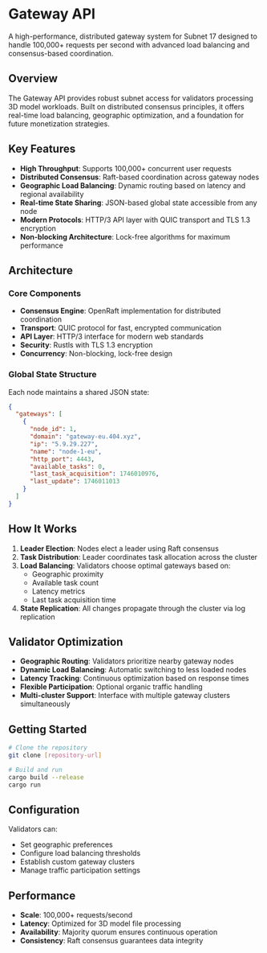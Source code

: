 # Gateway API

A high-performance, distributed gateway system for Subnet 17 designed to handle 100,000+ requests per second with advanced load balancing and consensus-based coordination.

## Overview

The Gateway API provides robust subnet access for validators processing 3D model workloads. Built on distributed consensus principles, it offers real-time load balancing, geographic optimization, and a foundation for future monetization strategies.

## Key Features

- **High Throughput**: Supports 100,000+ concurrent user requests
- **Distributed Consensus**: Raft-based coordination across gateway nodes
- **Geographic Load Balancing**: Dynamic routing based on latency and regional availability
- **Real-time State Sharing**: JSON-based global state accessible from any node
- **Modern Protocols**: HTTP/3 API layer with QUIC transport and TLS 1.3 encryption
- **Non-blocking Architecture**: Lock-free algorithms for maximum performance

## Architecture

### Core Components

- **Consensus Engine**: OpenRaft implementation for distributed coordination
- **Transport**: QUIC protocol for fast, encrypted communication
- **API Layer**: HTTP/3 interface for modern web standards
- **Security**: Rustls with TLS 1.3 encryption
- **Concurrency**: Non-blocking, lock-free design

### Global State Structure

Each node maintains a shared JSON state:

```json
{
  "gateways": [
    {
      "node_id": 1,
      "domain": "gateway-eu.404.xyz",
      "ip": "5.9.29.227",
      "name": "node-1-eu",
      "http_port": 4443,
      "available_tasks": 0,
      "last_task_acquisition": 1746010976,
      "last_update": 1746011013
    }
  ]
}
```

## How It Works

1. **Leader Election**: Nodes elect a leader using Raft consensus
2. **Task Distribution**: Leader coordinates task allocation across the cluster
3. **Load Balancing**: Validators choose optimal gateways based on:
   - Geographic proximity
   - Available task count
   - Latency metrics
   - Last task acquisition time
4. **State Replication**: All changes propagate through the cluster via log replication

## Validator Optimization

- **Geographic Routing**: Validators prioritize nearby gateway nodes
- **Dynamic Load Balancing**: Automatic switching to less loaded nodes
- **Latency Tracking**: Continuous optimization based on response times
- **Flexible Participation**: Optional organic traffic handling
- **Multi-cluster Support**: Interface with multiple gateway clusters simultaneously

## Getting Started

```bash
# Clone the repository
git clone [repository-url]

# Build and run
cargo build --release
cargo run
```

## Configuration

Validators can:
- Set geographic preferences
- Configure load balancing thresholds
- Establish custom gateway clusters
- Manage traffic participation settings

## Performance

- **Scale**: 100,000+ requests/second
- **Latency**: Optimized for 3D model file processing
- **Availability**: Majority quorum ensures continuous operation
- **Consistency**: Raft consensus guarantees data integrity
